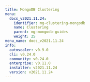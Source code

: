 ```yaml
---
title: MongoDB Clustering
menu:
  docs_v2021.11.24:
    identifier: mg-clustering-mongodb
    name: Clustering
    parent: mg-mongodb-guides
    weight: 25
menu_name: docs_v2021.11.24
info:
  autoscaler: v0.9.0
  cli: v0.24.0
  community: v0.24.0
  enterprise: v0.11.0
  installer: v2021.11.24
  version: v2021.11.24
---
```


